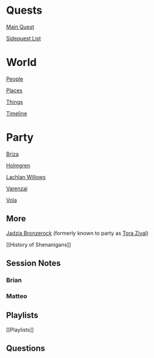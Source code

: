 # Quests
[Main Quest](Website_Navigation/Quests/Main_Quest.md)

[Sidequest List](Website_Navigation/Quests/Sidequests/Sidequest_List.md)

# World
[People](Website_Navigation/people.md)

[Places](Website_Navigation/places.md)

[Things](Website_Navigation/things.md)

[Timeline](World/Timeline/Timeline.md)

# Party
[Briza](people/Briza.md)

[Holmgren](people/Holmgren.md)

[Lachlan Willows](people/Lachlan_Willows.md)

[Varenzai](people/Varenzai.md)

[Vola](people/Vola.md)

## More
[Jadzia Bronzerock](people/Jadzia_Bronzerock.md) (formerly known to party as [Tora Ziyal](people/Tora_Ziyal.md))

[[History of Shenanigans]]

## Session Notes
### Brian


### Matteo


## Playlists
[[Playlists]]

## Questions
